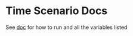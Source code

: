 # Time Scenario Docs

See [doc](https://github.com/cloud-bulldozer/kraken-hub/blob/main/docs/time-scenarios.md) for how to run and all the variables listed
